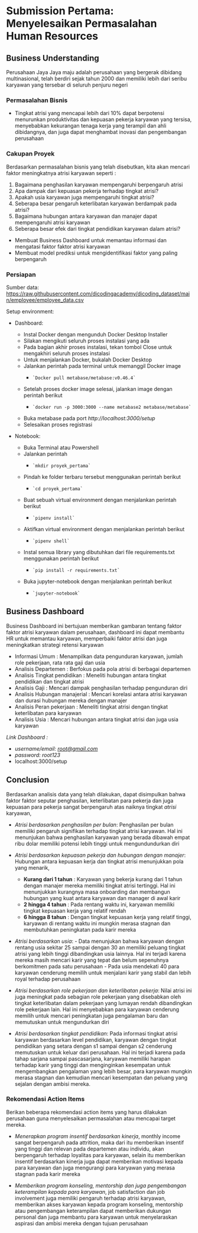 # Submission Pertama: Menyelesaikan Permasalahan Human Resources

## Business Understanding

Perusahaan Jaya Jaya maju adalah perusahaan yang bergerak dibidang multinasional, telah berdiri sejak tahun 2000 dan memiliki lebih dari seribu karyawan yang tersebar di seluruh penjuru negeri

### Permasalahan Bisnis

- Tingkat atrisi yang mencapai lebih dari 10% dapat berpotensi menurunkan produktivitas dan kepuasan pekerja karyawan yang tersisa, menyebabkan kekurangan tenaga kerja yang terampil dan ahli dibidangnya, dan juga dapat menghambat inovasi dan pengembangan perusahaan

### Cakupan Proyek

Berdasarkan permasalahan bisnis yang telah disebutkan, kita akan mencari faktor meningkatnya atrisi karyawan seperti :
1. Bagaimana penghasilan karyawan mempengaruhi berpengaruh atrisi
2. Apa dampak dari kepuasan pekerja terhadap tingkat atrisi?
3. Apakah usia karyawan juga mempengaruhi tingkat atrisi?
4. Seberapa besar pengaruh keterlibatan karyawan berdampak pada atrisi?
5. Bagaimana hubungan antara karyawan dan manajer dapat mempengaruhi atrisi karyawan
6. Seberapa besar efek dari tingkat pendidikan karyawan dalam atrisi?
     
 * Membuat Business Dashboard untuk memantau informasi dan mengatasi faktor faktor atrisi karyawan
 * Membuat model prediksi untuk mengidentifikasi faktor yang paling berpengaruh

### Persiapan

Sumber data: https://raw.githubusercontent.com/dicodingacademy/dicoding_dataset/main/employee/employee_data.csv

Setup environment:

* Dashboard:
  - Instal Docker dengan mengunduh Docker Desktop Installer
  - Silakan mengikuti seluruh proses instalasi yang ada
  - Pada bagian akhir proses instalasi, tekan tombol Close untuk mengakhiri seluruh proses instalasi
  - Untuk menjalankan Docker, bukalah Docker Desktop
  - Jalankan perintah pada terminal untuk memanggil Docker image
    -     `Docker pull metabase/metabase:v0.46.4`
  - Setelah proses docker image selesai, jalankan image dengan perintah berikut
    -     `docker run -p 3000:3000 --name metabase2 metabase/metabase`
  - Buka metabase pada port *http://localhost:3000/setup*
  - Selesaikan proses registrasi

* Notebook:
  - Buka Terminal atau Powershell
  - Jalankan perintah
    -     `mkdir proyek_pertama`
  - Pindah ke folder terbaru tersebut menggunakan perintah berikut
    -     `cd proyek_pertama`
  - Buat sebuah virtual environment dengan menjalankan perintah berikut
    -     `pipenv install`
  - Aktifkan virtual environment dengan menjalankan perintah berikut
    -     `pipenv shell`
  - Instal semua library yang dibutuhkan dari file requirements.txt menggunakan perintah berikut
    -     `pip install -r requirements.txt`
  - Buka jupyter-notebook dengan menjalankan perintah berikut
    -     `jupyter-notebook`
       
## Business Dashboard

Business Dashboard ini bertujuan memberikan gambaran tentang faktor faktor atrisi karyawan dalam perusahaan, dashboard ini dapat membantu HR untuk memantau karyawan, memperbaiki faktor atrisi dan juga meningkatkan strategi retensi karyawan

* Informasi Umum : Menampilkan data pengunduran karyawan, jumlah role pekerjaan, rata rata gaji dan usia
* Analisis Departemen : Berfokus pada pola atrisi di berbagai departemen
* Analisis Tingkat pendidikan : Meneliti hubungan antara tingkat pendidikan dan tingkat atrisi
* Analisis Gaji : Mencari dampak penghasilan terhadap pengunduran diri
* Analisis Hubungan manajerial : Mencari korelasi antara atrisi karyawan dan durasi hubungan mereka dengan manajer
* Analisis Peran pekerjaan : Meneliti tingkat atrisi dengan tingkat keterlibatan para karyawan
* Analisis Usia : Mencari hubungan antara tingkat atrisi dan juga usia karyawan

*Link Dashboard :*
- *username/email: root@gmail.com*
- *password: root123*
- localhost:3000/setup

## Conclusion

Berdasarkan analisis data yang telah dilakukan, dapat disimpulkan bahwa faktor faktor seputar penghasilan, keterlibatan para pekerja dan juga kepuasan para pekerja sangat berpengaruh atas naiknya tingkat _atrisi_ karyawan,

- _Atrisi berdasarkan penghasilan per bulan_: Penghasilan per bulan memiliki pengaruh signifikan terhadap tingkat atrisi karyawan. Hal ini menunjukan bahwa penghasilan karyawan yang berada dibawah empat ribu dolar memiliki potensi lebih tinggi untuk mengundundurkan diri
  
- _Atrisi berdasarkan kepuasan pekerja dan hubungan dengan manajer_: Hubungan antara kepuasan kerja dan tingkat atrisi menunjukkan pola yang menarik,
     - **Kurang dari 1 tahun** : Karyawan yang bekerja kurang dari 1 tahun dengan manajer mereka memiliki tingkat atrisi tertinggi. Hal ini menunjukkan kurangnya masa onboarding dan membangun hubungan yang kuat antara karyawan dan manager di awal karir
     - **2 hingga 4 tahun** : Pada rentang waktu ini, karyawan memiliki tingkat kepuasan kerja yang relatif rendah
     - **6 hingga 8 tahun** : Dengan tingkat kepuasan kerja yang relatif tinggi, karyawan di rentang waktu ini mungkin merasa stagnan dan membutuhkan peningkatan pada karir mereka
         
- _Atrisi berdasarkan usia_:
       - Data menunjukan bahwa karyawan dengan rentang usia sekitar 25 sampai dengan 30 an memiliki peluang tingkat atrisi yang lebih tinggi dibandingkan usia lainnya. Hal ini terjadi karena mereka masih mencari karir yang tepat dan belum sepenuhnya berkomitmen pada satu perusahaan
      - Pada usia mendekati 40 para karyawan cenderung memilih untuk menjalani karir yang stabil dan lebih royal terhadap perusahaan

- _Atrisi berdasarkan role pekerjaan dan keterlibatan pekerja_: Nilai atrisi ini juga meningkat pada sebagian role pekerjaan yang disebabkan oleh tingkat keterlibatan dalam pekerjaan yang lumayan rendah dibandingkan role pekerjaan lain. Hal ini menyebabkan para karyawan cenderung memilih untuk mencari peningkatan juga pengalaman baru dan memutuskan untuk mengundurkan diri

- _Atrisi berdasarkan tingkat pendidikan_: Pada informasi tingkat atrisi karyawan berdasarkan level pendidikan, karyawan dengan tingkat pendidikan yang setara dengan s1 sampai dengan s2 cenderung memutuskan untuk keluar dari perusahaan. Hal ini terjadi karena pada tahap sarjana sampai pascasarjana, karyawan memiliki harapan terhadap karir yang tinggi dan menginginkan kesempatan untuk mengembangkan pengalaman yang lebih besar, para karyawan mungkin merasa stagnan dan kemudian mencari kesempatan dan peluang yang sejalan dengan ambisi mereka.


  
### Rekomendasi Action Items

Berikan beberapa rekomendasi action items yang harus dilakukan perusahaan guna menyelesaikan permasalahan atau mencapai target mereka.

- *Menerapkan program insentif berdasarkan kinerja*, monthly income sangat berpengaruh pada attrition, maka dari itu memberikan insentif yang tinggi dan relevan pada departemen atau individu, akan berpengaruh terhadap loyalitas para karyawan, selain itu memberikan insentif berdasarkan kinerja juga dapat memberikan motivasi kepada para karyawan dan juga mengurangi para karyawan yang merasa stagnan pada karir mereka
  
- *Memberikan program konseling, mentorship dan juga pengembangan keterampilan kepada para karyawan*, job satisfaction dan job involvement juga memiliki pengaruh terhadap atrisi karyawan, memberikan akses karyawan kepada program konseling, mentorship atau pengembangan keterampilan dapat memberikan dukungan personal dan juga membantu para karyawan untuk menyelaraskan aspirasi dan ambisi mereka dengan tujuan perusahaan

